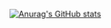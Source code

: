 [![Anurag's GitHub stats](https://github-readme-stats.vercel.app/api?username=QotsIkaros)](https://github.com/anuraghazra/github-readme-stats)
